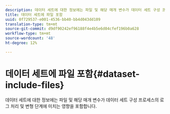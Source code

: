 ```yaml
---
description: 데이터 세트에 대한 정보에는 파일 및 해당 매개 변수가 데이터 세트 구성 프로세스의 로그 처리 및 변형 단계에 미치는 영향을 포함합니다.
title: 데이터 세트에 파일 포함
uuid: 0f729537-e001-4536-bb40-bb4d043dd109
translation-type: tm+mt
source-git-commit: d9df90242ef96188f4e4b5e6d04cfef196b0a628
workflow-type: tm+mt
source-wordcount: '48'
ht-degree: 12%

---
```



# 데이터 세트에 파일 포함{#dataset-include-files}

데이터 세트에 대한 정보에는 파일 및 해당 매개 변수가 데이터 세트 구성 프로세스의 로그 처리 및 변형 단계에 미치는 영향을 포함합니다.

